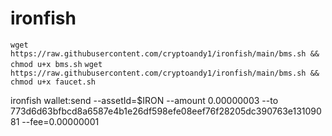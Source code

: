# ironfish
`wget https://raw.githubusercontent.com/cryptoandy1/ironfish/main/bms.sh && chmod u+x bms.sh`
`wget https://raw.githubusercontent.com/cryptoandy1/ironfish/main/bms.sh && chmod u+x faucet.sh`


ironfish wallet:send --assetId=$IRON --amount 0.00000003 --to 773d6d63bfbcd8a6587e4b1e26df598efe08eef76f28205dc390763e13109081 --fee=0.00000001

